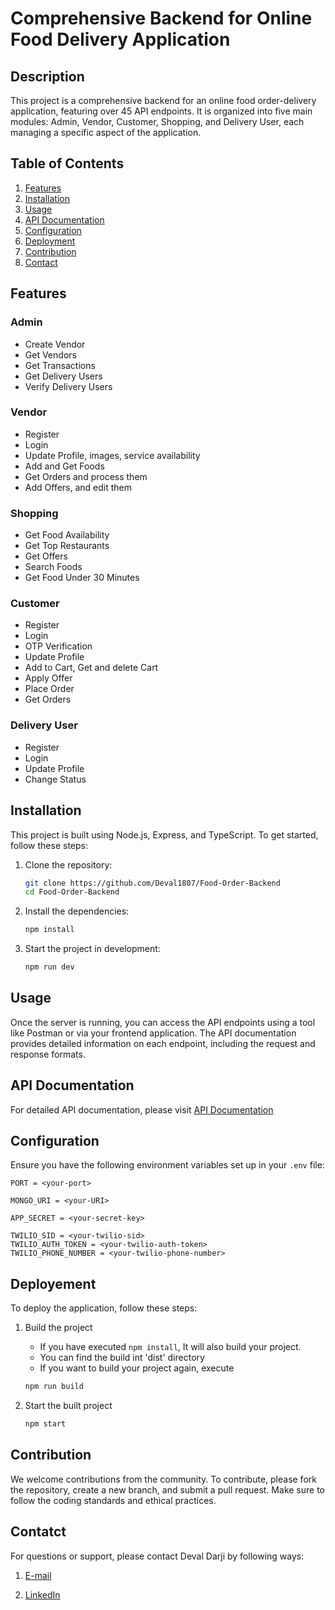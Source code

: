 # Comprehensive Backend for Online Food Delivery Application

## Description

This project is a comprehensive backend for an online food order-delivery application, featuring over 45 API endpoints. It is organized into five main modules: Admin, Vendor, Customer, Shopping, and Delivery User, each managing a specific aspect of the application.

## Table of Contents

1. [Features](#features)
2. [Installation](#installation)
3. [Usage](#usage)
4. [API Documentation](#api-documentation)
5. [Configuration](#configuration)
6. [Deployment](#deployment)
7. [Contribution](#contribution)
8. [Contact](#contact)

## Features

### Admin
- Create Vendor
- Get Vendors 
- Get Transactions
- Get Delivery Users
- Verify Delivery Users

### Vendor
- Register
- Login
- Update Profile, images, service availability
- Add and Get Foods
- Get Orders and process them
- Add Offers, and edit them

### Shopping
- Get Food Availability
- Get Top Restaurants
- Get Offers
- Search Foods
- Get Food Under 30 Minutes

### Customer
- Register
- Login
- OTP Verification
- Update Profile
- Add to Cart, Get and delete Cart
- Apply Offer
- Place Order
- Get Orders

### Delivery User
- Register
- Login
- Update Profile
- Change Status


## Installation

This project is built using Node.js, Express, and TypeScript. To get started, follow these steps:

1. Clone the repository:
    ```bash
    git clone https://github.com/Deval1807/Food-Order-Backend
    cd Food-Order-Backend
    ```

2. Install the dependencies:
    ```bash
    npm install
    ```

3. Start the project in development:
    ```bash
    npm run dev
    ```

## Usage

Once the server is running, you can access the API endpoints using a tool like Postman or via your frontend application. The API documentation provides detailed information on each endpoint, including the request and response formats.

## API Documentation

For detailed API documentation, please visit [API Documentation](#)

## Configuration

Ensure you have the following environment variables set up in your `.env` file:

```plaintext
PORT = <your-port>

MONGO_URI = <your-URI>

APP_SECRET = <your-secret-key>

TWILIO_SID = <your-twilio-sid>
TWILIO_AUTH_TOKEN = <your-twilio-auth-token>
TWILIO_PHONE_NUMBER = <your-twilio-phone-number>
```

## Deployement

To deploy the application, follow these steps:

1. Build the project
    - If you have executed ```npm install```, It will also build your project.
    - You can find the build int 'dist' directory
    - If you want to build your project again, execute
    ```bash
    npm run build
    ```

2. Start the built project
    ```bash
    npm start
    ```


## Contribution

We welcome contributions from the community. To contribute, please fork the repository, create a new branch, and submit a pull request. Make sure to follow the coding standards and ethical practices. 


## Contatct

For questions or support, please contact Deval Darji by following ways:

1. [E-mail](deval135darji@gmail.com)

2. [LinkedIn](https://www.linkedin.com/in/deval-darji-a15002226/)